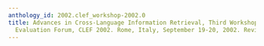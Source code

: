 ```yaml
---
anthology_id: 2002.clef_workshop-2002.0
title: Advances in Cross-Language Information Retrieval, Third Workshop of the Cross-Language
  Evaluation Forum, CLEF 2002. Rome, Italy, September 19-20, 2002. Revised Papers
---
```

